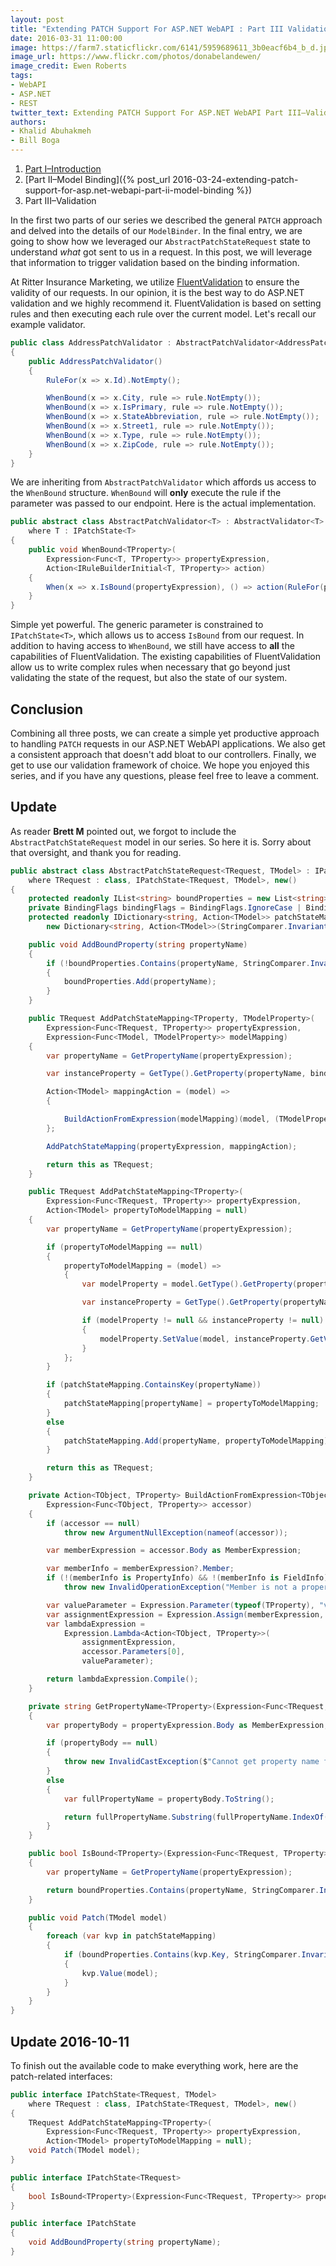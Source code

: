 ```yaml
---
layout: post
title: "Extending PATCH Support For ASP.NET WebAPI : Part III Validation"
date: 2016-03-31 11:00:00
image: https://farm7.staticflickr.com/6141/5959689611_3b0eacf6b4_b_d.jpg
image_url: https://www.flickr.com/photos/donabelandewen/
image_credit: Ewen Roberts
tags:
- WebAPI
- ASP.NET
- REST
twitter_text: Extending PATCH Support For ASP.NET WebAPI Part III–Validation
authors: 
- Khalid Abuhakmeh
- Bill Boga
---
```


1. [Part I–Introduction](/extending-patch-support-for-asp.net-webapi-part-i/)
2. [Part II–Model Binding]({% post_url 2016-03-24-extending-patch-support-for-asp.net-webapi-part-ii-model-binding %})
3. Part III–Validation

In the first two parts of our series we described the general `PATCH` approach and delved into the details of our `ModelBinder`. In the final entry, we are going to show how we leveraged our `AbstractPatchStateRequest` state to understand *what* got sent to us in a request. In this post, we will leverage that information to trigger validation based on the binding information.

At Ritter Insurance Marketing, we utilize [FluentValidation](https://github.com/JeremySkinner/FluentValidation) to ensure the validity of our requests. In our opinion, it is the best way to do ASP.NET validation and we highly recommend it. FluentValidation is based on setting rules and then executing each rule over the current model. Let's recall our example validator.

```csharp
public class AddressPatchValidator : AbstractPatchValidator<AddressPatchRequest>
{
    public AddressPatchValidator()
    {
        RuleFor(x => x.Id).NotEmpty();

        WhenBound(x => x.City, rule => rule.NotEmpty());
        WhenBound(x => x.IsPrimary, rule => rule.NotEmpty());
        WhenBound(x => x.StateAbbreviation, rule => rule.NotEmpty());
        WhenBound(x => x.Street1, rule => rule.NotEmpty());
        WhenBound(x => x.Type, rule => rule.NotEmpty());
        WhenBound(x => x.ZipCode, rule => rule.NotEmpty());
    }
}
```

We are inheriting from `AbstractPatchValidator` which affords us access to the `WhenBound` structure. `WhenBound` will **only** execute the rule if the parameter was passed to our endpoint. Here is the actual implementation.

```csharp
public abstract class AbstractPatchValidator<T> : AbstractValidator<T>
    where T : IPatchState<T>
{
    public void WhenBound<TProperty>(
        Expression<Func<T, TProperty>> propertyExpression,
        Action<IRuleBuilderInitial<T, TProperty>> action)
    {
        When(x => x.IsBound(propertyExpression), () => action(RuleFor(propertyExpression)));
    }
}
```

Simple yet powerful. The generic parameter is constrained to `IPatchState<T>`, which allows us to access `IsBound` from our request. In addition to having access to `WhenBound`, we still have access to **all** the capabilities of FluentValidation. The existing capabilities of FluentValidation allow us to write complex rules when necessary that go beyond just validating the state of the request, but also the state of our system.

## Conclusion

Combining all three posts, we can create a simple yet productive approach to handling `PATCH` requests in our ASP.NET WebAPI applications. We also get a consistent approach that doesn't add bloat to our controllers. Finally, we get to use our validation framework of choice. We hope you enjoyed this series, and if you have any questions, please feel free to leave a comment.

## Update

As reader **Brett M** pointed out, we forgot to include the `AbstractPatchStateRequest` model in our series. So here it is. Sorry about that oversight, and thank you for reading.

```csharp
public abstract class AbstractPatchStateRequest<TRequest, TModel> : IPatchState<TRequest, TModel>, IPatchState<TRequest>, IPatchState
    where TRequest : class, IPatchState<TRequest, TModel>, new()
{
    protected readonly IList<string> boundProperties = new List<string>();
    private BindingFlags bindingFlags = BindingFlags.IgnoreCase | BindingFlags.Instance | BindingFlags.Public;
    protected readonly IDictionary<string, Action<TModel>> patchStateMapping =
        new Dictionary<string, Action<TModel>>(StringComparer.InvariantCultureIgnoreCase);

    public void AddBoundProperty(string propertyName)
    {
        if (!boundProperties.Contains(propertyName, StringComparer.InvariantCultureIgnoreCase))
        {
            boundProperties.Add(propertyName);
        }
    }

    public TRequest AddPatchStateMapping<TProperty, TModelProperty>(
        Expression<Func<TRequest, TProperty>> propertyExpression,
        Expression<Func<TModel, TModelProperty>> modelMapping)
    {
        var propertyName = GetPropertyName(propertyExpression);

        var instanceProperty = GetType().GetProperty(propertyName, bindingFlags);

        Action<TModel> mappingAction = (model) =>
        {

            BuildActionFromExpression(modelMapping)(model, (TModelProperty)instanceProperty.GetValue(this, null));
        };

        AddPatchStateMapping(propertyExpression, mappingAction);

        return this as TRequest;
    }

    public TRequest AddPatchStateMapping<TProperty>(
        Expression<Func<TRequest, TProperty>> propertyExpression,
        Action<TModel> propertyToModelMapping = null)
    {
        var propertyName = GetPropertyName(propertyExpression);

        if (propertyToModelMapping == null)
        {
            propertyToModelMapping = (model) =>
            {
                var modelProperty = model.GetType().GetProperty(propertyName, bindingFlags);

                var instanceProperty = GetType().GetProperty(propertyName, bindingFlags);

                if (modelProperty != null && instanceProperty != null)
                {
                    modelProperty.SetValue(model, instanceProperty.GetValue(this, null), null);
                }
            };
        }

        if (patchStateMapping.ContainsKey(propertyName))
        {
            patchStateMapping[propertyName] = propertyToModelMapping;
        }
        else
        {
            patchStateMapping.Add(propertyName, propertyToModelMapping);
        }

        return this as TRequest;
    }

    private Action<TObject, TProperty> BuildActionFromExpression<TObject, TProperty>(
        Expression<Func<TObject, TProperty>> accessor)
    {
        if (accessor == null)
            throw new ArgumentNullException(nameof(accessor));

        var memberExpression = accessor.Body as MemberExpression;

        var memberInfo = memberExpression?.Member;
        if (!(memberInfo is PropertyInfo) && !(memberInfo is FieldInfo))
            throw new InvalidOperationException("Member is not a property or field");

        var valueParameter = Expression.Parameter(typeof(TProperty), "val");
        var assignmentExpression = Expression.Assign(memberExpression, valueParameter);
        var lambdaExpression =
            Expression.Lambda<Action<TObject, TProperty>>(
                assignmentExpression,
                accessor.Parameters[0],
                valueParameter);

        return lambdaExpression.Compile();
    }

    private string GetPropertyName<TProperty>(Expression<Func<TRequest, TProperty>> propertyExpression)
    {
        var propertyBody = propertyExpression.Body as MemberExpression;

        if (propertyBody == null)
        {
            throw new InvalidCastException($"Cannot get property name from {nameof(propertyExpression)}.");
        }
        else
        {
            var fullPropertyName = propertyBody.ToString();

            return fullPropertyName.Substring(fullPropertyName.IndexOf('.') + 1);
        }
    }

    public bool IsBound<TProperty>(Expression<Func<TRequest, TProperty>> propertyExpression)
    {
        var propertyName = GetPropertyName(propertyExpression);

        return boundProperties.Contains(propertyName, StringComparer.InvariantCultureIgnoreCase);
    }

    public void Patch(TModel model)
    {
        foreach (var kvp in patchStateMapping)
        {
            if (boundProperties.Contains(kvp.Key, StringComparer.InvariantCultureIgnoreCase))
            {
                kvp.Value(model);
            }
        }
    }
}
```

## Update 2016-10-11

To finish out the available code to make everything work, here are the patch-related interfaces:

```csharp
public interface IPatchState<TRequest, TModel>
    where TRequest : class, IPatchState<TRequest, TModel>, new()
{
    TRequest AddPatchStateMapping<TProperty>(
        Expression<Func<TRequest, TProperty>> propertyExpression,
        Action<TModel> propertyToModelMapping = null);
    void Patch(TModel model);
}

public interface IPatchState<TRequest>
{
    bool IsBound<TProperty>(Expression<Func<TRequest, TProperty>> propertyExpression);
}

public interface IPatchState
{
    void AddBoundProperty(string propertyName);
}
```
